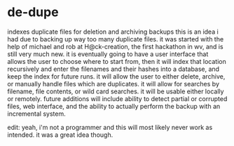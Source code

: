 # de-dupe
indexes duplicate files for deletion and archiving backups
this is an idea i had due to backing up way too many duplicate files.
it was started  with the help of michael and rob at H@ck-creation, the first hackathon in wv, and is still very much new.
it is eventually going to have a user interface that allows the user to choose where to 
start from, then it will index that location recursively and enter the filenames and their
hashes into a database, and keep the index for future runs. it will allow the user to 
either delete, archive, or manually handle files which are duplicates.  it will allow for 
searches by filename, file contents, or wild card searches.  it will be usable either locally
or remotely.  future additions will include ability to detect partial or corrupted files, web
interface, and the ability to actually perform the backup with an incremental system.

edit:  yeah, i'm not a programmer and this will most likely never work as intended.  it was a great idea though.
